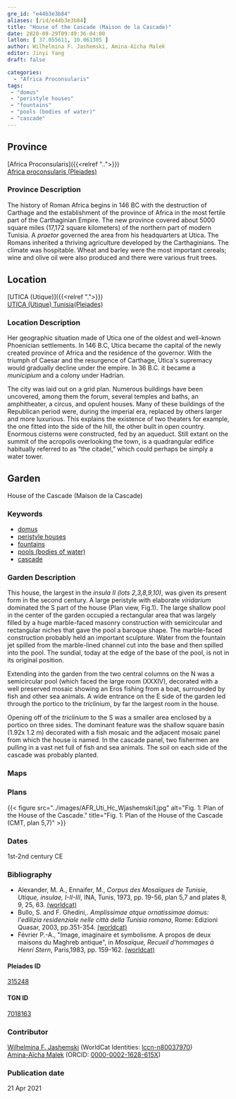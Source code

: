 ```yaml
---
gre_id: "e44b3e3b84"
aliases: [/id/e44b3e3b84]
title: "House of the Cascade (Maison de la Cascade)"
date: 2020-09-29T09:49:36-04:00
latlon: [ 37.055611, 10.061305 ]
author: Wilhelmina F. Jashemski, Amina-Aïcha Malek
editor: Jinyi Yang
draft: false

categories:
  - "Africa Proconsularis"
tags:
 - "domus"
 - "peristyle houses"
 - "fountains"
 - "pools (bodies of water)"
 - "cascade"
---
```


## Province
[Africa Proconsularis]({{<relref "..">}}) \
[Africa proconsularis (Pleiades)](https://pleiades.stoa.org/places/991341)

### Province Description
The history of Roman Africa begins in 146 BC with the destruction of Carthage and the establishment of the province of Africa in the most fertile part of the Carthaginian Empire.  The new province covered about 5000 square miles (17,172 square kilometers) of the northern part of modern Tunisia. A *praetor* governed the area from his headquarters at Utica.  The Romans inherited a thriving agriculture developed by the Carthaginians.  The climate was hospitable.  Wheat and barley were the most important cereals; wine and olive oil were also produced and there were various fruit trees.
<!-- DESCRIPTION -->


## Location

[UTICA (Utique)]({{<relref ".">}}) \
[UTICA (Utique) Tunisia(Pleiades)](https://pleiades.stoa.org/places/315248)

### Location Description
Her geographic situation made of Utica one of the oldest and well-known Phoenician settlements. In 146 B.C, Utica became the capital of the newly created province of Africa and the residence of the governor. With the triumph of Caesar and the resurgence of Carthage, Utica's supremacy would gradually decline under the empire. In 36 B.C. it became a *municipium* and a colony under Hadrian.

The city was laid out on a grid plan. Numerous buildings have been uncovered, among them the forum, several temples and baths, an amphitheater, a circus, and opulent houses. Many of these buildings of the Republican period were, during the imperial era, replaced by others larger and more luxurious. This explains the existence of two theaters for example, the one fitted into the side of the hill, the other built in open country. Enormous cisterns were constructed, fed by an aqueduct. Still extant on the summit of the acropolis overlooking the town, is a quadrangular edifice habitually referred to as “the citadel,” which could perhaps be simply a water tower.

<!--## Sublocation-->

<!--
[AREA WITHIN LOCATION, LIKE “PALATINE HILL”](GEOREFERENCE LINK)
A sublocation is any area larger than an individual garden, but located within a location. I would always try to include a link to a controlled vocabulary here if possible. This ID may well be different from the Garden ID, e.g., Pompeii versus a Garden in one of the houses which has its own Pleiades ID.
-->

<!--### Sublocation Description-->

<!-- DESCRIPTION -->

## Garden

House of the Cascade (Maison de la Cascade)

### Keywords

- [domus](http://vocab.getty.edu/page/aat/300005506)
- [peristyle houses](http://vocab.getty.edu/page/aat/300005452)
- [fountains](http://vocab.getty.edu/page/aat/300006179)
- [pools (bodies of water)](http://vocab.getty.edu/page/aat/300008692)
- [cascade](#)

### Garden Description

This house, the largest in the *insula II (lots 2,3,8,9,10)*, was given its present form in the second century. A large peristyle with elaborate *viridarium* dominated the S part of the house (Plan view, Fig.1). The large shallow pool in the center of the garden occupied a rectangular area that was largely filled by a huge marble-faced masonry construction with semicircular and rectangular niches that gave the pool a baroque shape. The marble-faced construction probably held an important sculpture. Water from the fountain jet spilled from the marble-lined channel cut into the base and then spilled into the pool. The sundial, today at the edge of the base of the pool, is not in its original position.

Extending into the garden from the two central columns on the N was a semicircular pool (which faced the large room (XXXIV), decorated with a well preserved mosaic showing an Eros fishing from a boat, surrounded by fish and other sea animals. A wide entrance on the E side of the garden led through the portico to the *triclinium*, by far the largest room in the house.  

Opening off of the *triclinium* to the S was a smaller area enclosed by a portico on three sides. The dominant feature was the shallow square basin (1.92x 1.2 m) decorated with a fish mosaic and the adjacent mosaic panel from which the house is named. In the cascade panel, two fishermen are pulling in a vast net full of fish and sea animals. The soil on each side of the cascade was probably planted.




### Maps


<!--### Plans-->


### Plans
{{< figure src="../images/AFR_Uti_Hc_Wjashemski1.jpg" alt="Fig. 1: Plan of the House of the Cascade." title="Fig. 1: Plan of the House of the Cascade (CMT, plan 5,7)" >}}



### Dates

1st-2nd century CE

### Bibliography

* Alexander, M. A., Ennaifer, M., *Corpus des Mosaïques de Tunisie*, *Utique, insulae, I-II-III*, INA, Tunis, 1973, pp. 19-56, plan 5,7 and plates 8, 9, 25, 63. [(worldcat)](http://www.worldcat.org/oclc/61828622)
* Bullo, S. and F. Ghedini,. *Amplissimae atque ornatissimae domus: l'edilizia residenziale nelle città della Tunisia romana*, Rome: Edizioni Quasar, 2003, pp.351-354. [(worldcat)](http://www.worldcat.org/oclc/989088620)
* Février  P.-A., "Image, imaginaire et symbolisme. A propos de deux maisons du Maghreb antique", in *Mosaïque, Recueil d'hommages à Henri Stern*, Paris,1983, pp. 159-162. [(worldcat)](http://www.worldcat.org/oclc/876420608)



#### Pleiades ID

[315248](https://pleiades.stoa.org/places/315248)

#### TGN ID

[7018163](http://vocab.getty.edu/page/tgn/7018163)

### Contributor

[Wilhelmina F. Jashemski](https://lib.guides.umd.edu/c.php?g=326514&p=2193250) (WorldCat Identities: [lccn-n80037970](http://worldcat.org/identities/lccn-n80037970/)) \
[Amina-Aïcha Malek](link) (ORCID: [0000-0002-1628-615X](https://orcid.org/0000-0002-1628-615X))

### Publication date


21 Apr 2021
